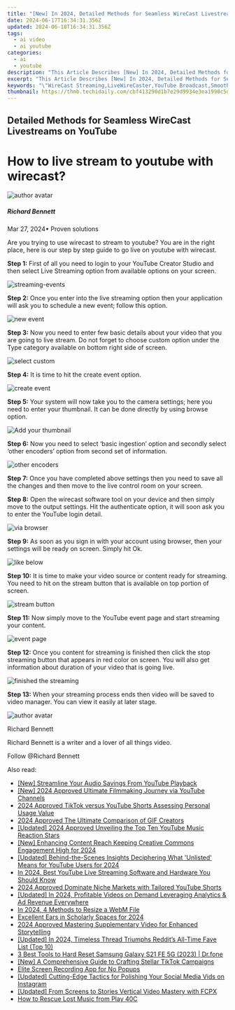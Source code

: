 ```yaml
---
title: "[New] In 2024, Detailed Methods for Seamless WireCast Livestreams on YouTube"
date: 2024-06-17T16:34:31.356Z
updated: 2024-06-18T16:34:31.356Z
tags:
  - ai video
  - ai youtube
categories:
  - ai
  - youtube
description: "This Article Describes [New] In 2024, Detailed Methods for Seamless WireCast Livestreams on YouTube"
excerpt: "This Article Describes [New] In 2024, Detailed Methods for Seamless WireCast Livestreams on YouTube"
keywords: "\"WireCast Streaming,LiveWireCaster,YouTube Broadcast,Smooth Livestreaming,High-Quality Streams,Effortless Video Playback,Secure Online Streams\""
thumbnail: https://thmb.techidaily.com/cbf413290d1b7e29d9934e3ea1990c5dc72e7e77a07dc3de6c6added5ee7ee53.jpg
---
```


## Detailed Methods for Seamless WireCast Livestreams on YouTube

# How to live stream to youtube with wirecast?

![author avatar](https://images.wondershare.com/filmora/article-images/richard-bennett.jpg)

##### Richard Bennett

 Mar 27, 2024• Proven solutions

 Are you trying to use wirecast to stream to youtube? You are in the right place, here is our step by step guide to go live on youtube with wirecast.

**Step 1:** First of all you need to login to your YouTube Creator Studio and then select Live Streaming option from available options on your screen.

![streaming-events](https://images.wondershare.com/filmora/article-images/streaming-events.jpg)

**Step 2:** Once you enter into the live streaming option then your application will ask you to schedule a new event; follow this option.

![new event](https://images.wondershare.com/filmora/article-images/new-event.jpg)

**Step 3:** Now you need to enter few basic details about your video that you are going to live stream. Do not forget to choose custom option under the Type category available on bottom right side of screen.

![select custom](https://images.wondershare.com/filmora/article-images/select-custom.jpg)

**Step 4:** It is time to hit the create event option.

![create event](https://images.wondershare.com/filmora/article-images/create-event.jpg)

**Step 5:** Your system will now take you to the camera settings; here you need to enter your thumbnail. It can be done directly by using browse option.

![Add your thumbnail](https://images.wondershare.com/filmora/article-images/add-your-thumbnail.jpg)

**Step 6:** Now you need to select ‘basic ingestion’ option and secondly select ‘other encoders’ option from second set of information.

![other encoders](https://images.wondershare.com/filmora/article-images/other-encoders.jpg)

**Step 7:** Once you have completed above settings then you need to save all the changes and then move to the live control room on your screen.

**Step 8:** Open the wirecast software tool on your device and then simply move to the output settings. Hit the authenticate option, it will soon ask you to enter the YouTube login detail.

![via browser](https://images.wondershare.com/filmora/article-images/via-browser.jpg)

**Step 9:** As soon as you sign in with your account using browser, then your settings will be ready on screen. Simply hit Ok.

![like below](https://images.wondershare.com/filmora/article-images/like-below.jpg)

**Step 10:** It is time to make your video source or content ready for streaming. You need to hit on the stream button that is available on top portion of screen.

![stream button](https://images.wondershare.com/filmora/article-images/stream-button.jpg)

**Step 11:** Now simply move to the YouTube event page and start streaming your content.

![event page](https://images.wondershare.com/filmora/article-images/event-page.jpg)

**Step 12:** Once you content for streaming is finished then click the stop streaming button that appears in red color on screen. You will also get information about duration of your video that is going live.

![finished the streaming](https://images.wondershare.com/filmora/article-images/finished-the-streaming.jpg)

**Step 13:** When your streaming process ends then video will be saved to video manager. You can view it easily at later stage.

![author avatar](https://images.wondershare.com/filmora/article-images/richard-bennett.jpg)

Richard Bennett

Richard Bennett is a writer and a lover of all things video.

Follow @Richard Bennett


<ins class="adsbygoogle"
     style="display:block"
     data-ad-format="autorelaxed"
     data-ad-client="ca-pub-7571918770474297"
     data-ad-slot="1223367746"></ins>



<ins class="adsbygoogle"
     style="display:block"
     data-ad-client="ca-pub-7571918770474297"
     data-ad-slot="8358498916"
     data-ad-format="auto"
     data-full-width-responsive="true"></ins>

<span class="atpl-alsoreadstyle">Also read:</span>
<div><ul>
<li><a href="https://youtube-docs.techidaily.com/treamline-your-audio-savings-from-youtube-playback/"><u>[New] Streamline Your Audio Savings From YouTube Playback</u></a></li>
<li><a href="https://youtube-docs.techidaily.com/024-approved-ultimate-filmmaking-journey-via-youtube-channels/"><u>[New] 2024 Approved  Ultimate Filmmaking Journey via YouTube Channels</u></a></li>
<li><a href="https://youtube-docs.techidaily.com/approved-tiktok-versus-youtube-shorts-assessing-personal-usage-value/"><u>2024 Approved  TikTok versus YouTube Shorts  Assessing Personal Usage Value</u></a></li>
<li><a href="https://youtube-docs.techidaily.com/approved-the-ultimate-comparison-of-gif-creators/"><u>2024 Approved  The Ultimate Comparison of GIF Creators</u></a></li>
<li><a href="https://youtube-docs.techidaily.com/ed-2024-approved-unveiling-the-top-ten-youtube-music-reaction-stars/"><u>[Updated] 2024 Approved  Unveiling the Top Ten YouTube Music Reaction Stars</u></a></li>
<li><a href="https://youtube-docs.techidaily.com/nhancing-content-reach-keeping-creative-commons-engagement-high-for-2024/"><u>[New] Enhancing Content Reach  Keeping Creative Commons Engagement High for 2024</u></a></li>
<li><a href="https://youtube-docs.techidaily.com/ed-behind-the-scenes-insights-deciphering-what-unlisted-means-for-youtube-users-for-2024/"><u>[Updated] Behind-the-Scenes Insights  Deciphering What 'Unlisted' Means for YouTube Users for 2024</u></a></li>
<li><a href="https://youtube-docs.techidaily.com/24-best-youtube-live-streaming-software-and-hardware-you-should-know/"><u>In 2024, Best YouTube Live Streaming Software and Hardware You Should Know</u></a></li>
<li><a href="https://youtube-docs.techidaily.com/approved-dominate-niche-markets-with-tailored-youtube-shorts/"><u>2024 Approved  Dominate Niche Markets with Tailored YouTube Shorts</u></a></li>
<li><a href="https://youtube-docs.techidaily.com/ed-in-2024-profitable-videos-on-demand-leveraging-analytics-and-ad-revenue-everywhere/"><u>[Updated] In 2024, Profitable Videos on Demand  Leveraging Analytics & Ad Revenue Everywhere</u></a></li>
<li><a href="https://ai-editing-video.techidaily.com/in-2024-4-methods-to-resize-a-webm-file/"><u>In 2024, 4 Methods to Resize a WebM File</u></a></li>
<li><a href="https://on-screen-recording.techidaily.com/excellent-ears-in-scholarly-spaces-for-2024/"><u>Excellent Ears in Scholarly Spaces for 2024</u></a></li>
<li><a href="https://extra-guidance.techidaily.com/2024-approved-mastering-supplementary-video-for-enhanced-storytelling/"><u>2024 Approved  Mastering Supplementary Video for Enhanced Storytelling</u></a></li>
<li><a href="https://vp-tips.techidaily.com/updated-in-2024-timeless-thread-triumphs-reddits-all-time-fave-list-top-10/"><u>[Updated] In 2024, Timeless Thread Triumphs  Reddit’s All-Time Fave List (Top 10)</u></a></li>
<li><a href="https://phone-solutions.techidaily.com/3-best-tools-to-hard-reset-samsung-galaxy-s21-fe-5g-2023-drfone-by-drfone-reset-android-reset-android/"><u>3 Best Tools to Hard Reset Samsung Galaxy S21 FE 5G (2023) | Dr.fone</u></a></li>
<li><a href="https://tiktok-video-recordings.techidaily.com/new-a-comprehensive-guide-to-crafting-stellar-tiktok-campaigns/"><u>[New] A Comprehensive Guide to Crafting Stellar TikTok Campaigns</u></a></li>
<li><a href="https://digital-screen-recording.techidaily.com/elite-screen-recording-app-for-no-popups/"><u>Elite Screen Recording App for No Popups</u></a></li>
<li><a href="https://instagram-videos.techidaily.com/updated-cutting-edge-tactics-for-polishing-your-social-media-vids-on-instagram/"><u>[Updated] Cutting-Edge Tactics for Polishing Your Social Media Vids on Instagram</u></a></li>
<li><a href="https://instagram-video-files.techidaily.com/updated-from-screens-to-stories-vertical-video-mastery-with-fcpx/"><u>[Updated] From Screens to Stories  Vertical Video Mastery with FCPX</u></a></li>
<li><a href="https://blog-min.techidaily.com/how-to-rescue-lost-music-from-play-40c-by-fonelab-android-recover-music/"><u>How to Rescue Lost Music from Play 40C</u></a></li>
</ul></div>
